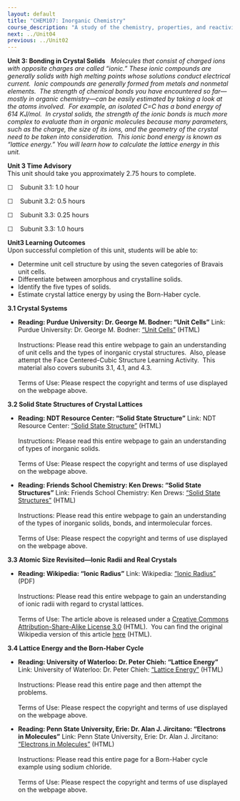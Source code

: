 ```yaml
---
layout: default
title: "CHEM107: Inorganic Chemistry"
course_description: "A study of the chemistry, properties, and reactivity of metal-containing compounds. Topics include atomic structure and electron configurations, bonding theories, ionic bonding, ionic solids and packing structures, band theory, alloys, semiconductors, and superconductors, inorganic acids and bases, and the properties and compounds of Group 1-7 elements."
next: ../Unit04
previous: ../Unit02
---
```

**Unit 3: Bonding in Crystal Solids** <span id="3"></span> 
*Molecules that consist of charged ions with opposite charges are called
“ionic.” These ionic compounds are generally solids with high melting
points whose solutions conduct electrical current.  Ionic compounds are
generally formed from metals and nonmetal elements.  The strength of
chemical bonds you have encountered so far—mostly in organic
chemistry—can be easily estimated by taking a look at the atoms
involved.  For example, an isolated C=C has a bond energy of 614
KJ/mol.  In crystal solids, the strength of the ionic bonds is much more
complex to evaluate than in organic molecules because many parameters,
such as the charge, the size of its ions, and the geometry of the
crystal need to be taken into consideration.  This ionic bond energy is
known as “lattice energy.” You will learn how to calculate the lattice
energy in this unit.*

**Unit 3 Time Advisory**  
This unit should take you approximately 2.75 hours to complete.  
  
 ☐    Subunit 3.1: 1.0 hour  
  
 ☐    Subunit 3.2: 0.5 hours  
  
 ☐    Subunit 3.3: 0.25 hours  
  
 ☐    Subunit 3.3: 1.0 hours

**Unit3 Learning Outcomes**  
Upon successful completion of this unit, students will be able to:
-   Determine unit cell structure by using the seven categories of
    Bravais unit cells.
-   Differentiate between amorphous and crystalline solids.
-   Identify the five types of solids.
-   Estimate crystal lattice energy by using the Born-Haber cycle.

**3.1 Crystal Systems** <span id="3.1"></span> 
-   **Reading: Purdue University: Dr. George M. Bodner: “Unit Cells”**
    Link: Purdue University: Dr. George M. Bodner: [“Unit
    Cells”](http://chemed.chem.purdue.edu/genchem/topicreview/bp/ch13/unitcell.php)
    (HTML)  
        
     Instructions: Please read this entire webpage to gain an
    understanding of unit cells and the types of inorganic crystal
    structures.  Also, please attempt the Face Centered-Cubic Structure
    Learning Activity.  This material also covers subunits 3.1, 4.1, and
    4.3.  
        
     Terms of Use: Please respect the copyright and terms of use
    displayed on the webpage above.

**3.2 Solid State Structures of Crystal Lattices** <span
id="3.2"></span> 
-   **Reading: NDT Resource Center: “Solid State Structure”**
    Link: NDT Resource Center: [“Solid State
    Structure”](http://www.ndt-ed.org/EducationResources/CommunityCollege/Materials/Structure/solidstate.htm)
    (HTML)  
        
     Instructions: Please read this entire webpage to gain an
    understanding of types of inorganic solids.  
        
     Terms of Use: Please respect the copyright and terms of use
    displayed on the webpage above.

-   **Reading: Friends School Chemistry: Ken Drews: “Solid State
    Structures”**
    Link: Friends School Chemistry: Ken Drews: [“Solid State
    Structures”](http://mysite.verizon.net/kdrews47/solids/solids.html)
    (HTML)  
        
     Instructions: Please read this entire webpage to gain an
    understanding of the types of inorganic solids, bonds, and
    intermolecular forces.  
        
     Terms of Use: Please respect the copyright and terms of use
    displayed on the webpage above.

**3.3 Atomic Size Revisited—Ionic Radii and Real Crystals** <span
id="3.3"></span> 
-   **Reading: Wikipedia: “Ionic Radius”**
    Link: Wikipedia: [“Ionic
    Radius”](https://resources.saylor.org/wwwresources/archived/site/wp-content/uploads/2011/06/Ionic-Radius.pdf)
    (PDF)  
        
     Instructions: Please read this entire webpage to gain an
    understanding of ionic radii with regard to crystal lattices.  
        
     Terms of Use: The article above is released under a [Creative
    Commons Attribution-Share-Alike License
    3.0](http://creativecommons.org/licenses/by-sa/3.0/) (HTML).  You
    can find the original Wikipedia version of this article
    [here](http://en.wikipedia.org/wiki/Ionic_radii) (HTML).

**3.4 Lattice Energy and the Born-Haber Cycle** <span id="3.4"></span> 
-   **Reading: University of Waterloo: Dr. Peter Chieh: “Lattice
    Energy”**
    Link: University of Waterloo: Dr. Peter Chieh: [“Lattice
    Energy”](http://www.science.uwaterloo.ca/~cchieh/cact/applychem/lattice.html)
    (HTML)  
        
     Instructions: Please read this entire page and then attempt the
    problems.   
        
     Terms of Use: Please respect the copyright and terms of use
    displayed on the webpage above.

-   **Reading: Penn State University, Erie: Dr. Alan J. Jircitano:
    “Electrons in Molecules”**
    Link: Penn State University, Erie: Dr. Alan J. Jircitano:
    [“Electrons in
    Molecules”](http://chemistry.bd.psu.edu/jircitano/BH.html) (HTML)  
        
     Instructions: Please read this entire page for a Born-Haber cycle
    example using sodium chloride.   
        
     Terms of Use: Please respect the copyright and terms of use
    displayed on the webpage above.


